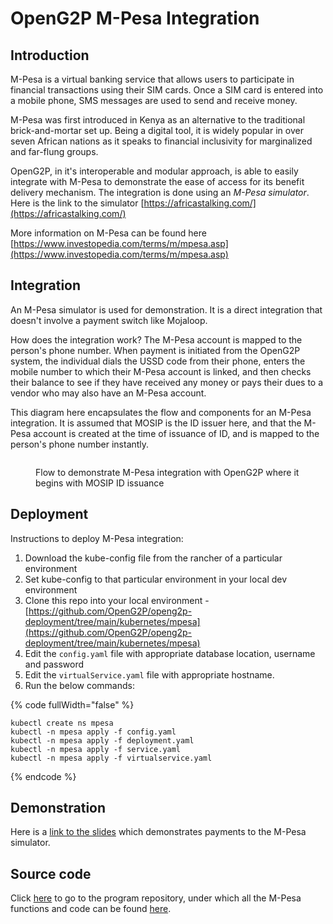 # OpenG2P M-Pesa Integration

## Introduction

M-Pesa is a virtual banking service that allows users to participate in financial transactions using their SIM cards. Once a SIM card is entered into a mobile phone, SMS messages are used to send and receive money.

M-Pesa was first introduced in Kenya as an alternative to the traditional brick-and-mortar set up. Being a digital tool, it is widely popular in over seven African nations as it speaks to financial inclusivity for marginalized and far-flung groups.

OpenG2P, in it's interoperable and modular approach, is able to easily integrate with M-Pesa to demonstrate the ease of access for its benefit delivery mechanism. The integration is done using an _M-Pesa simulator_. Here is the link to the simulator [https://africastalking.com/](https://africastalking.com/)

More information on M-Pesa can be found here [https://www.investopedia.com/terms/m/mpesa.asp](https://www.investopedia.com/terms/m/mpesa.asp)

## Integration

An M-Pesa simulator is used for demonstration. It is a direct integration that doesn't involve a payment switch like Mojaloop.

How does the integration work? The M-Pesa account is mapped to the person's phone number. When payment is initiated from the OpenG2P system, the individual dials the USSD code from their phone, enters the mobile number to which their M-Pesa account is linked, and then checks their balance to see if they have received any money or pays their dues to a vendor who may also have an M-Pesa account.

This diagram here encapsulates the flow and components for an M-Pesa integration. It is assumed that MOSIP is the ID issuer here, and that the M-Pesa account is created at the time of issuance of ID, and is mapped to the person's phone number instantly.

<figure><img src="https://github.com/OpenG2P/openg2p-documentation/blob/1.2.1/platform/.gitbook/assets/mpesa.jpg" alt=""><figcaption><p>Flow to demonstrate M-Pesa integration with OpenG2P where it begins with MOSIP ID issuance</p></figcaption></figure>

## Deployment

Instructions to deploy M-Pesa integration:

1. Download the kube-config file from the rancher of a particular environment
2. Set kube-config to that particular environment in your local dev environment
3. Clone this repo into your local environment - [https://github.com/OpenG2P/openg2p-deployment/tree/main/kubernetes/mpesa](https://github.com/OpenG2P/openg2p-deployment/tree/main/kubernetes/mpesa)
4. Edit the `config.yaml` file with appropriate database location, username and password
5. Edit the `virtualService.yaml` file with appropriate hostname.
6. Run the below commands:

{% code fullWidth="false" %}
```
kubectl create ns mpesa
kubectl -n mpesa apply -f config.yaml
kubectl -n mpesa apply -f deployment.yaml
kubectl -n mpesa apply -f service.yaml
kubectl -n mpesa apply -f virtualservice.yaml
```
{% endcode %}

## Demonstration

Here is a [link to the slides](https://docs.google.com/presentation/d/1CCk1JkUqnTcEbJeHk5au28ZLHd0SjAGYIHROuvSDkGU/edit?usp=sharing) which demonstrates payments to the M-Pesa simulator.

## Source code

Click [here](https://github.com/Abhishek-Wagh/openg2p-program/tree/15.0-develop/g2p\_payment\_simple\_mpesa) to go to the program repository, under which all the M-Pesa functions and code can be found [here](https://github.com/OpenG2P/openg2p-program/tree/15.0-develop/g2p\_payment\_simple\_mpesa).

